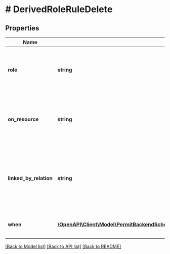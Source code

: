 # # DerivedRoleRuleDelete

## Properties

Name | Type | Description | Notes
------------ | ------------- | ------------- | -------------
**role** | **string** | the role key that needs to exist on the related resource (from the relation) |
**on_resource** | **string** | the resource key that needs to exist on the related role (from the relation) |
**linked_by_relation** | **string** | the relation key that needs to exist between the resource and the related resource |
**when** | [**\OpenAPI\Client\Model\PermitBackendSchemasSchemaDerivedRoleRuleDerivationSettings**](PermitBackendSchemasSchemaDerivedRoleRuleDerivationSettings.md) | the settings of the derived role rule | [optional]

[[Back to Model list]](../../README.md#models) [[Back to API list]](../../README.md#endpoints) [[Back to README]](../../README.md)
